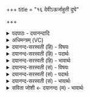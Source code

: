 +++
title = "१६ देवीऽऊर्जाहुती दुघे"

+++
<details><summary>पदपाठः - दयानन्दादि</summary>

दे॒वीऽइति॑ दे॒वी। ऊ॒र्जाहु॑ती॒ इत्यू॒र्जाऽआ॑हुती। दुघे॑। सु॒दुघे॒ इति॑ सु॒ऽदुघे॑। पय॑सा। इन्द्र॑म्। अ॒व॒र्द्ध॒ता॒म्। इष॑म्। ऊर्ज॑म्। अ॒न्या। व॒क्ष॒त्। सग्धि॑म्। सपी॑ति॒मिति॒ सऽपी॑तिम्। अ॒न्या। नवे॑न। पूर्व॑म्। दय॑माने॒ इति॒ दय॑माने। पु॒रा॒णेन॑। नव॑म्। अधा॑ताम्। ऊर्ज॑म्। ऊ॒र्जाहु॑ती॒ इत्यू॒र्जाऽआ॑हुती। ऊ॒र्जय॑मानेऽइत्यू॒र्जय॑माने। वसु॑। वार्या॑णि। यज॑मानाय। शि॒क्षि॒तेऽइति॑ शिक्षि॒ते। व॒सु॒वन॒ इति॑ वसु॒ऽवने॑। व॒सु॒धेय॒स्येति॑ वसु॒ऽधेय॑स्य। वी॒ता॒म्। यज॑। १६।
</details>

<details><summary>अधिमन्त्रम् (VC)</summary>

- इन्द्रो देवता
- अश्विनावृषी
- भुरिगाकृतिः
- पञ्चमः
</details>

<details><summary>दयानन्द-सरस्वती (हि) - विषयः</summary>

फिर उसी विषय को अगले मन्त्र में कहा है ॥
</details>

<details><summary>दयानन्द-सरस्वती (हि) - पदार्थः</summary>

पदार्थान्वयभाषाः -  हे विद्वन् ! जैसे (वसुधेयस्य) ऐश्वर्य धारण करने योग्य ईश्वर के (वसुवने) धन दान के स्थान जगत् में वर्त्तमान विद्वानों ने (वार्याणि) ग्रहण करने योग्य (वसु) धन की (शिक्षिते) जिन में शिक्षा की जावे, वे रात-दिन (यजमानाय) सङ्गति के लिए प्रवृत्त हुए जीव के लिए व्यवहार को (वीताम्) व्याप्त हों, वैसे (ऊर्जाहुती) बल तथा प्राण को धारण करने और (देवी) उत्तम गुणों को प्राप्त करनेवाले दिन रात (पयसा) जल से (दुघे) सुखों को पूर्ण और (सुदुघे) सुन्दर कामनाओं के बढ़ानेवाले होते हुए (इन्द्रम्) ऐश्वर्य को (अवर्धताम्) बढ़ाते हैं उन में से (अन्या) एक (इषम्) अन्न और (ऊर्जम्) बल को (वक्षत्) पहुँचाती और (अन्या) दिनरूप वेला (सपीतिम्) पीने के सहित (सग्धिम्) ठीक समान भोजन को पहुँचाती है, (दयमाने) आवागमन गुणवाली अगली पिछली दो रात्रि प्रवृत्त हुई (नवेन) नये पदार्थ के साथ (पूर्वम्) प्राचीन और (पुराणेन) पुराणे के साथ (नवम्) नवीन स्वरूप वस्तु को (अधाताम्) धारण करे, (ऊर्जयमाने) बल करते हुए (ऊर्जाहुती) अवस्था घटाने से बल को लेने हारे दिन-रात (ऊर्जम्) जीवन को धारण करें, वैसे आप (यज) यज्ञ कीजिए ॥१६ ॥
</details>

<details><summary>दयानन्द-सरस्वती (हि) - भावार्थः</summary>

भावार्थभाषाः -  इस मन्त्र में वाचकलुप्तोपमालङ्कार है। हे मनुष्यो ! जैसे रात-दिन अपने वर्त्तमान रूप से पूर्वापररूप को जताने तथा आहार-विहार को प्राप्त करनेवाले होते हैं, वैसे अग्नि में होमी हुई आहुतीं सब सुखों को पूर्ण करनेवाली होती हैं। जो मनुष्य काल की सूक्ष्म वेला को भी व्यर्थ गमायें, वायु आदि पदार्थों को शुद्ध न करें, अदृष्ट पदार्थ को अनुमान से न जानें तो सुख को भी न प्राप्त हों ॥१६ ॥
</details>

<details><summary>दयानन्द-सरस्वती (सं) - विषयः</summary>

पुनस्तमेव विषयमाह ॥
</details>

<details><summary>दयानन्द-सरस्वती (सं) - पदार्थः</summary>

पदार्थान्वयभाषाः -  हे विद्वन् यथा वसुधेयस्य वसुवने वर्त्तमाने विद्वद्भिर्वसु वार्याणि शिक्षिते रात्रिदिने यजमानाय व्यवहारं वीतां तथोर्जाहुती देवी पयसा दुघे सुदुघे सत्याविन्द्रमवर्द्धतां तयोरन्या इषमूर्जं वक्षदन्या सपीतिं सग्धिं वक्षद् दयमाने सत्यौ नवेन पूर्वं पुराणेन नवमधातामूर्जयमाने ऊर्जाहुती ऊर्जमधातां तथा यज ॥१६ ॥
</details>

<details><summary>दयानन्द-सरस्वती (सं) - भावार्थः</summary>

भावार्थभाषाः -  अत्र वाचकलुप्तोपमालङ्कारः। हे मनुष्याः ! यथा रात्रिदिने वर्त्तमानस्वरूपेण पूर्वापरस्वरूपज्ञापिके आहारविहारप्रापिके वर्त्तेते तथाऽग्नौ हुता आहुतयः सर्वसुखप्रपूरिका जायन्ते। यदि मनुष्याः कालस्य सूक्ष्मामपि वेलां व्यर्थां नयेयुर्वाय्वादिपदार्थान्न शोधयेयुरदृष्टमनुमानेन न विद्युस्तर्हि सुखमपि नाप्नुयुः ॥१६ ॥
</details>

<details><summary>सविता जोशी ← दयानन्दः (म) - भावार्थः</summary>

भावार्थभाषाः -  या मंत्रात वाचकलुप्तोपमालंकार आहे. हे माणसांनो ! जसे दिवस व रात्र यांच्यामुळे पुढच्या व मागच्या सर्व गोष्टी कळतात आणि आहार व विहारासंबंधी ही ज्ञान प्राप्त होते तसे अग्नीत टाकलेल्या आहुतीमुळे सर्व सुख प्राप्त होते. जी माणसे काळाच्या सूक्ष्म क्षणाचा विचार न करता व्यर्थ वेळ घालवितात. वायू वगैरे पदार्थ शुद्ध करत नाहीत त्यांना अदृश्य पदार्थ अनुमानाने जाणता येत नाहीत व त्यामुळे सुखही प्राप्त होत नाही.
</details>